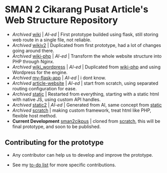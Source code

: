 # SMAN 2 Cikarang Pusat Article's Web Structure Repository

- *Archived* [wiki](/wiki/) | *AI-ed* | First prototype builded using flask, still storing web route in a single file, not reliable.
- *Archived* [wikiv2](./wikiv2/) | Duplicated from first prototype, had a lot of changes going around there.
- *Archived* [wiki-php](/wiki-php/) | *AI-ed* | Transform the whole website structure into PHP through Nginx.
- *Archived* [wiki_wordpress](/wikiv2_wordpress/) | *AI-ed* | Duplicated from [wiki-php](/wiki-php/) and using Wordpress for the engine.
- *Archived* [my-flask-app](/my-flask-app/) | *AI-ed* | i dont know.
- *Archived* [article-website](/article-website/) | *AI-ed* | start from scratch, using separated routing configuration for ease.
- *Archived* [static](/static/) | Restarted from everything, starting with a static html with native JS, using custom API handles.
- *Archived* [static2](/static2/) | *AI-ed* | Generated from AI, same concept from [static](/static/)
- *Archived* [scratch](/scratch/) | making custom framework, treat html like PHP, flexible host method.
- **Current Development** [sman2cikpus](/sman2cikpus/) | cloned from [scratch](/scratch/), this will be final prototype, and soon to be published.


## Contributing for the prototype

- Any contributor can help us to develop and improve the prototype.

- See my [to-do list](todo.md) for more specific contributions.